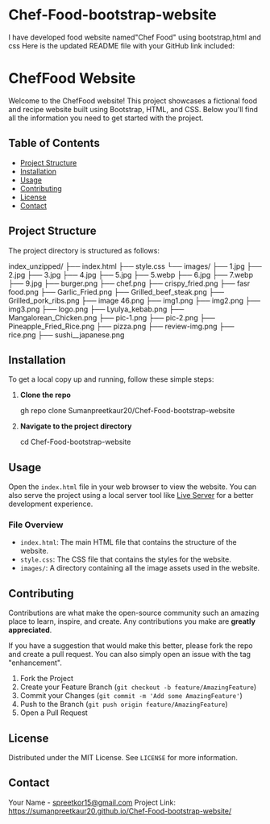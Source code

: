 # Chef-Food-bootstrap-website
I have developed food website named"Chef Food" using bootstrap,html and css
Here is the updated README file with your GitHub link included:



# ChefFood Website

Welcome to the ChefFood website! This project showcases a fictional food and recipe website built using Bootstrap, HTML, and CSS. Below you'll find all the information you need to get started with the project.

## Table of Contents

- [Project Structure](#project-structure)
- [Installation](#installation)
- [Usage](#usage)
- [Contributing](#contributing)
- [License](#license)
- [Contact](#contact)

## Project Structure

The project directory is structured as follows:

index_unzipped/
├── index.html
├── style.css
└── images/
    ├── 1.jpg
    ├── 2.jpg
    ├── 3.jpg
    ├── 4.jpg
    ├── 5.jpg
    ├── 5.webp
    ├── 6.jpg
    ├── 7.webp
    ├── 9.jpg
    ├── burger.png
    ├── chef.png
    ├── crispy_fried.png
    ├── fasr food.png
    ├── Garlic_Fried.png
    ├── Grilled_beef_steak.png
    ├── Grilled_pork_ribs.png
    ├── image 46.png
    ├── img1.png
    ├── img2.png
    ├── img3.png
    ├── logo.png
    ├── Lyulya_kebab.png
    ├── Mangalorean_Chicken.png
    ├── pic-1.png
    ├── pic-2.png
    ├── Pineapple_Fried_Rice.png
    ├── pizza.png
    ├── review-img.png
    ├── rice.png
    ├── sushi__japanese.png


## Installation

To get a local copy up and running, follow these simple steps:

1. **Clone the repo**
   
    gh repo clone Sumanpreetkaur20/Chef-Food-bootstrap-website
   
2. **Navigate to the project directory**
    
    cd Chef-Food-bootstrap-website
   
## Usage

Open the `index.html` file in your web browser to view the website. You can also serve the project using a local server tool like [Live Server](https://marketplace.visualstudio.com/items?itemName=ritwickdey.LiveServer) for a better development experience.

### File Overview

- `index.html`: The main HTML file that contains the structure of the website.
- `style.css`: The CSS file that contains the styles for the website.
- `images/`: A directory containing all the image assets used in the website.

## Contributing

Contributions are what make the open-source community such an amazing place to learn, inspire, and create. Any contributions you make are **greatly appreciated**.

If you have a suggestion that would make this better, please fork the repo and create a pull request. You can also simply open an issue with the tag "enhancement".

1. Fork the Project
2. Create your Feature Branch (`git checkout -b feature/AmazingFeature`)
3. Commit your Changes (`git commit -m 'Add some AmazingFeature'`)
4. Push to the Branch (`git push origin feature/AmazingFeature`)
5. Open a Pull Request

## License

Distributed under the MIT License. See `LICENSE` for more information.

## Contact

Your Name - spreetkor15@gmail.com
Project Link: https://sumanpreetkaur20.github.io/Chef-Food-bootstrap-website/


